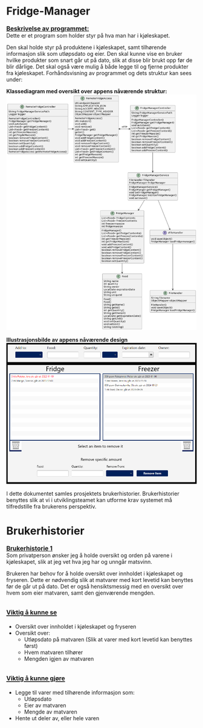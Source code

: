 Fridge-Manager
=
<u><font size="3">**Beskrivelse av programmet:**</font></u>  
Dette er et program som holder styr på hva man har i kjøleskapet.

Den skal holde styr på produktene i kjøleskapet, samt tilhørende informasjon slik som utløpsdato og eier. Den skal kunne vise en bruker hvilke produkter som snart går ut på dato, slik at disse blir brukt opp før de blir dårlige. Det skal også være mulig å både legge til og fjerne produkter fra kjøleskapet. Forhåndsvisning av programmet og dets struktur kan sees under:   


**Klassediagram med oversikt over appens nåværende struktur:**  
![Preview of programs structure](./pictures/class-diagram.png)  


**Illustrasjonsbilde av appens nåværende design**
![Preview of app](./pictures/program.png)


I dette dokumentet samles prosjektets brukerhistorier. Brukerhistorier benyttes slik at vi i utviklingsteamet kan utforme krav systemet må tilfredstille fra brukerens perspektiv.

Brukerhistorier
=

<u><font size="3">**Brukerhistorie 1**</font></u>  
Som privatperson ønsker jeg å holde oversikt og orden på varene i kjøleskapet,
slik at jeg vet hva jeg har og unngår matsvinn.

Brukeren har behov for å holde oversikt over innholdet i kjøleskapet og fryseren. Dette er nødvendig slik at matvarer med kort levetid kan benyttes før de går ut på dato. Det er også hensiktsmessig med en oversikt over hvem som eier matvaren, samt den gjenværende mengden.

<u><font size="3">Viktig å kunne se</font></u>
-
- Oversikt over innholdet i kjøleskapet og fryseren
- Oversikt over:
    - Utløpsdato på matvaren (Slik at varer med kort levetid kan benyttes først)
    - Hvem matvaren tilhører
    - Mengden igjen av matvaren

<u><font size="3">Viktig å kunne gjøre</font></u>
-
- Legge til varer med tilhørende informasjon som:
    - Utløpsdato
    - Eier av matvaren
    - Mengde av matvaren
- Hente ut deler av, eller hele varen 


